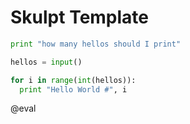 <!--
author:   Your Name

email:    your@mail.org

version:  0.0.1

language: en

narrator: US English Female

comment:  Try to write a short comment about
          your course, multiline is also okay.

script:   https://gitcdn.xyz/repo/liaScript/skulpt_template/master/js/skulpt.min.js
          https://gitcdn.xyz/repo/liaScript/skulpt_template/master/js/skulpt-stdlib.js


@eval
<script>
function builtinRead(x) {
    if (Sk.builtinFiles === undefined || Sk.builtinFiles["files"][x] === undefined)
            throw "File not found: '" + x + "'";
    return Sk.builtinFiles["files"][x];
}

function input(handle) {
    return function(prompt) {
    return new Promise((resolve, reject) => {	send.handle("input", (e) => resolve(e)) });
  }
}


Sk.configure({output: function(e){ send.lia("output", e) },
              read: builtinRead,
              inputfun: input(send.handle)});

setTimeout( function(e) {
let myPromise = Sk.misceval.asyncToPromise(function() {
  return Sk.importMainWithBody("<stdin>", false, `@input`, true);
   });
   myPromise.then(function(mod) {
       send.lia("eval", "LIA: stop");
   },
   function(err) {
       send.lia("eval", err.toString(), [], false);
       send.lia("eval", "LIA: stop");
   });
}, 150);

"LIA: terminal";
</script>
@end

-->

# Skulpt Template



``` python
print "how many hellos should I print"

hellos = input()

for i in range(int(hellos)):
  print "Hello World #", i
```
@eval
